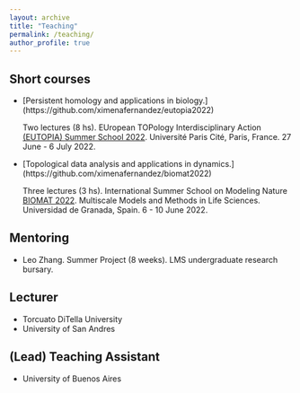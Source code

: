 ```yaml
---
layout: archive
title: "Teaching"
permalink: /teaching/
author_profile: true
---
```


<!--
{% include base_path %}

{% for post in site.teaching reversed %}
  {% include archive-single.html %}
{% endfor %}
-->

## Short courses

<ul>
<li>[Persistent homology and applications in biology.](https://github.com/ximenafernandez/eutopia2022) 

Two lectures (8 hs). 
EUropean TOPology Interdisciplinary Action <a href="https://eutopia.unitn.eu/eutopia-summer-school-program/">(EUTOPIA) Summer School 2022</a>.
Université Paris Cité, Paris, France. 27 June - 6 July 2022.
</li>


<li>
[Topological data analysis and applications in dynamics.](https://github.com/ximenafernandez/biomat2022) 

Three lectures (3 hs).
International Summer School on Modeling Nature <a href="https://www.modelingnature.org/international-phd-school-2022">BIOMAT 2022</a>.
Multiscale Models and Methods in Life Sciences. Universidad de Granada, Spain. 6 - 10 June 2022.
</li>
</ul>




## Mentoring

* Leo Zhang. Summer Project (8 weeks). LMS undergraduate research bursary.


## Lecturer

* Torcuato DiTella University
* University of San Andres

## (Lead) Teaching Assistant
* University of Buenos Aires

